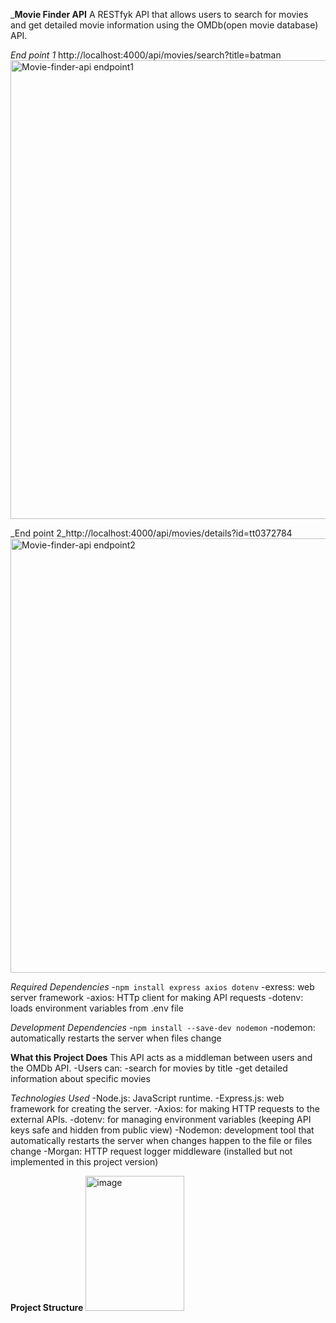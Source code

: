 ___Movie Finder API__
A RESTfyk API that allows users to search for movies and get detailed movie information using the OMDb(open movie database) API.

_End point 1_ http://localhost:4000/api/movies/search?title=batman
<img width="1261" height="734" alt="Movie-finder-api endpoint1" src="https://github.com/user-attachments/assets/a0cf45f7-acb6-471b-b2c9-371384ffe3f7" />


_End point 2_http://localhost:4000/api/movies/details?id=tt0372784
<img width="1259" height="695" alt="Movie-finder-api endpoint2" src="https://github.com/user-attachments/assets/c468a1ec-dbca-4702-bb4c-73e9555b92d0" />


_Required Dependencies_
-`npm install express axios dotenv`
  -exress: web server framework
  -axios: HTTp client for making API requests
  -dotenv: loads environment variables from .env file

_Development Dependencies_
-`npm install --save-dev nodemon`
  -nodemon: automatically restarts the server when files change

__What this Project Does__
This API acts as a middleman between users and the OMDb API. 
-Users can: 
   -search for movies by title
   -get detailed information about specific movies

_Technologies Used_
-Node.js: JavaScript runtime.
-Express.js: web framework for creating the server.
-Axios: for making HTTP requests to the external APIs.
-dotenv: for managing environment variables (keeping API keys safe and hidden from public view)
-Nodemon: development tool that automatically restarts the server when changes happen to the file or files change
-Morgan: HTTP request logger middleware (installed but not implemented in this project version)

__Project Structure__
<img width="158" height="216" alt="image" src="https://github.com/user-attachments/assets/2a4e1891-cf20-4467-933c-b90974cde381" />

